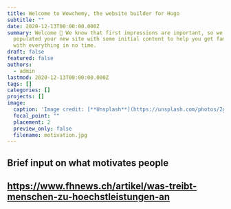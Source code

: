 ```yaml
---
title: Welcome to Wowchemy, the website builder for Hugo
subtitle: ""
date: 2020-12-13T00:00:00.000Z
summary: Welcome 👋 We know that first impressions are important, so we've
  populated your new site with some initial content to help you get familiar
  with everything in no time.
draft: false
featured: false
authors:
  - admin
lastmod: 2020-12-13T00:00:00.000Z
tags: []
categories: []
projects: []
image:
  caption: 'Image credit: [**Unsplash**](https://unsplash.com/photos/2gYsZUmockw)'
  focal_point: ""
  placement: 2
  preview_only: false
  filename: motivation.jpg
---
```

## Brief input on what motivates people

## <https://www.fhnews.ch/artikel/was-treibt-menschen-zu-hoechstleistungen-an>
